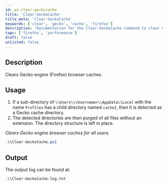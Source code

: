 ```yaml
---
id: ps-clear-geckocache
title: 'Clear-GeckoCache'
title_meta: 'Clear-GeckoCache'
keywords: ['clear', 'gecko', 'cache', 'firefox']
description: 'Documentation for the Clear-GeckoCache command to clear Gecko engine (Firefox) browser caches for all users.'
tags: ['firefox', 'performance']
draft: false
unlisted: false
---
```


## Description
Clears Gecko engine (Firefox) browser caches.

## Usage
1. If a sub-directory of `\\Users\\<Username>\\AppData\\Local` with the name `Profiles` has a child directory named `cache2`, then it is detected as a Gecko cache directory.
2. The detected directories are then purged of all files without an extension. The directory structure is left in place.

*Clears Gecko engine browser caches for all users.*

```powershell
.\\Clear-GeckoCache.ps1
```

## Output
The output log can be found at:
```
.\\Clear-GeckoCache-log.txt
```




